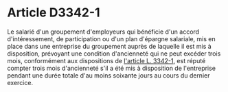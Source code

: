 # Article D3342-1

Le salarié d'un groupement d'employeurs qui bénéficie d'un accord d'intéressement, de participation ou d'un plan d'épargne salariale, mis en place dans une entreprise du groupement auprès de laquelle il est mis à disposition, prévoyant une condition d'ancienneté qui ne peut excéder trois mois, conformément aux dispositions de [l'article L. 3342-1][1], est réputé compter trois mois d'ancienneté s'il a été mis à disposition de l'entreprise pendant une durée totale d'au moins soixante jours au cours du dernier exercice.

 [1]: /affichCodeArticle.do?cidTexte=LEGITEXT000006072050&idArticle=LEGIARTI000006903114&dateTexte=&categorieLien=cid